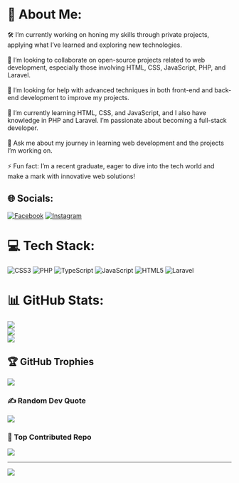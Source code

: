 # 🌟 About Me:
🛠 I’m currently working on honing my skills through private projects, applying what I’ve learned and exploring new technologies.<br><br>
🤝 I’m looking to collaborate on open-source projects related to web development, especially those involving HTML, CSS, JavaScript, PHP, and Laravel.<br><br>
🧠 I’m looking for help with advanced techniques in both front-end and back-end development to improve my projects.<br><br>
🌱 I’m currently learning HTML, CSS, and JavaScript, and I also have knowledge in PHP and Laravel. I’m passionate about becoming a full-stack developer.<br><br>
💬 Ask me about my journey in learning web development and the projects I’m working on.<br><br>
⚡ Fun fact: I’m a recent graduate, eager to dive into the tech world and make a mark with innovative web solutions!

## 🌐 Socials:
[![Facebook](https://img.shields.io/badge/Facebook-%231877F2.svg?logo=Facebook&logoColor=white)](https://facebook.com/profile.php?id=100091433606031) [![Instagram](https://img.shields.io/badge/Instagram-%23E4405F.svg?logo=Instagram&logoColor=white)](https://instagram.com/somaia.h.ali) 

# 💻 Tech Stack:
![CSS3](https://img.shields.io/badge/css3-%231572B6.svg?style=for-the-badge&logo=css3&logoColor=white) ![PHP](https://img.shields.io/badge/php-%23777BB4.svg?style=for-the-badge&logo=php&logoColor=white) ![TypeScript](https://img.shields.io/badge/typescript-%23007ACC.svg?style=for-the-badge&logo=typescript&logoColor=white) ![JavaScript](https://img.shields.io/badge/javascript-%23323330.svg?style=for-the-badge&logo=javascript&logoColor=%23F7DF1E) ![HTML5](https://img.shields.io/badge/html5-%23E34F26.svg?style=for-the-badge&logo=html5&logoColor=white) ![Laravel](https://img.shields.io/badge/laravel-%23FF2D20.svg?style=for-the-badge&logo=laravel&logoColor=white)

# 📊 GitHub Stats:
![](https://github-readme-stats.vercel.app/api?username=io-somaya&theme=radical&hide_border=false&include_all_commits=true&count_private=true&v=1)<br/>
![](https://github-readme-streak-stats.herokuapp.com/?user=io-somaya&theme=radical&hide_border=false)<br/>
![](https://github-readme-stats.vercel.app/api/top-langs/?username=io-somaya&theme=radical&hide_border=false&include_all_commits=true&count_private=true&layout=compact)

## 🏆 GitHub Trophies
![](https://github-profile-trophy.vercel.app/?username=io-somaya&theme=radical&no-frame=true&no-bg=true&margin-w=4)

### ✍️ Random Dev Quote
![](https://quotes-github-readme.vercel.app/api?type=horizontal&theme=radical)

### 🔽 Top Contributed Repo
![](https://github-contributor-stats.vercel.app/api?username=io-somaya&limit=5&theme=radical&combine_all_yearly_contributions=true)

---
[![](https://visitcount.itsvg.in/api?id=io-somaya&icon=5&color=10)](https://visitcount.itsvg.in)

<!-- Proudly created with GPRM ( https://gprm.itsvg.in ) -->
